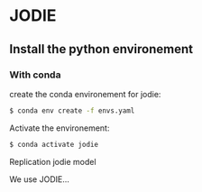 # JODIE

## Install the python environement 

### With conda 

create the conda environement for jodie: 
```bash
$ conda env create -f envs.yaml
```


Activate the environement: 
```bash
$ conda activate jodie
```

Replication jodie model

We use JODIE...
